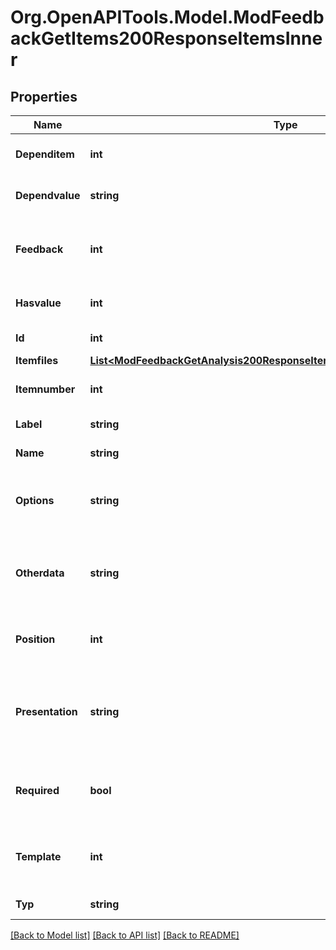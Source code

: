 # Org.OpenAPITools.Model.ModFeedbackGetItems200ResponseItemsInner

## Properties

Name | Type | Description | Notes
------------ | ------------- | ------------- | -------------
**Dependitem** | **int** | The item id this item depend on. | [optional] [default to 0]
**Dependvalue** | **string** | The depend value. | [optional] 
**Feedback** | **int** | The feedback instance id this records belongs to. | [optional] [default to 0]
**Hasvalue** | **int** | Whether it has a value or not. | [optional] [default to 0]
**Id** | **int** | The record id. | [optional] 
**Itemfiles** | [**List&lt;ModFeedbackGetAnalysis200ResponseItemsdataInnerItemItemfilesInner&gt;**](ModFeedbackGetAnalysis200ResponseItemsdataInnerItemItemfilesInner.md) |  | [optional] 
**Itemnumber** | **int** | The item position number | [optional] 
**Label** | **string** | The item label. | [optional] 
**Name** | **string** | The item name. | [optional] 
**Options** | **string** | Different additional settings for the item (question). | [optional] 
**Otherdata** | **string** | Additional data that may be required by external functions | [optional] 
**Position** | **int** | The position in the list of questions. | [optional] [default to 0]
**Presentation** | **string** | The text describing the item or the available possible answers. | [optional] 
**Required** | **bool** | Whether is a item (question) required or not. | [optional] [default to 0]
**Template** | **int** | If it belogns to a template, the template id. | [optional] [default to 0]
**Typ** | **string** | The type of the item. | [optional] 

[[Back to Model list]](../README.md#documentation-for-models) [[Back to API list]](../README.md#documentation-for-api-endpoints) [[Back to README]](../README.md)


